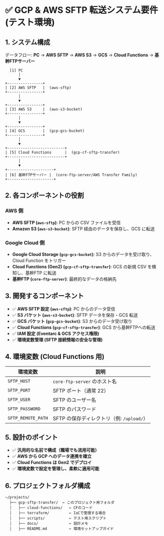 # ✅ GCP & AWS SFTP 転送システム要件 (テスト環境)

## **1. システム構成**
データフロー: **PC** → **AWS SFTP** → **AWS S3** → **GCS** → **Cloud Functions** → **基幹FTPサーバー**

```plaintext
  [1] PC  
      │  
      ▼  
+----------------+  
| [2] AWS SFTP   |  (aws-sftp)  
+----------------+  
      │  
      ▼  
+----------------+  
| [3] AWS S3     |  (aws-s3-bucket)  
+----------------+  
      │  
      ▼  
+----------------+  
| [4] GCS        |  (gcp-gcs-bucket)  
+----------------+  
      │  
      ▼  
+--------------------------+  
| [5] Cloud Functions      |  (gcp-cf-sftp-transfer)  
+--------------------------+  
      │  
      ▼  
+---------------------+  
| [6] 基幹FTPサーバー |  (core-ftp-server/AWS Transfer Family)  
+---------------------+  
```

## **2. 各コンポーネントの役割**
### **AWS 側**
- **AWS SFTP (`aws-sftp`)**: PC からの CSV ファイルを受信
- **Amazon S3 (`aws-s3-bucket`)**: SFTP 経由のデータを保存し、GCS に転送

### **Google Cloud 側**
- **Google Cloud Storage (`gcp-gcs-bucket`)**: S3 からのデータを受け取り、Cloud Function をトリガー
- **Cloud Functions (Gen2) (`gcp-cf-sftp-transfer`)**: GCS の新規 CSV を検知し、基幹FTP に転送
- **基幹FTP (`core-ftp-server`)**: 最終的なデータの格納先

## **3. 開発するコンポーネント**
- ✅ **AWS SFTP 設定 (`aws-sftp`)**: PC からのデータ受信
- ✅ **S3 バケット (`aws-s3-bucket`)**: SFTP データを保存・GCS 転送
- ✅ **GCS バケット (`gcp-gcs-bucket`)**: S3 からのデータ受け取り
- ✅ **Cloud Functions (`gcp-cf-sftp-transfer`)**: GCS から基幹FTPへの転送
- ✅ **IAM 設定 (Eventarc & GCS アクセス権限)**
- ✅ **環境変数管理 (SFTP 接続情報の安全な管理)**

## **4. 環境変数 (Cloud Functions 用)**
| 環境変数 | 説明 |
|-----------|--------------------------------|
| `SFTP_HOST` | `core-ftp-server` のホスト名 |
| `SFTP_PORT` | SFTP ポート（通常 22） |
| `SFTP_USER` | SFTP のユーザー名 |
| `SFTP_PASSWORD` | SFTP のパスワード |
| `SFTP_REMOTE_PATH` | SFTP の保存ディレクトリ（例: `/upload/`） |

## **5. 設計のポイント**
- ✅ **汎用的な名前で構成（職場でも流用可能）**  
- ✅ **AWS から GCP へのデータ連携を確立**  
- ✅ **Cloud Functions は Gen2 でデプロイ**  
- ✅ **環境変数で設定を管理し、柔軟に適用可能**

## **6. プロジェクトフォルダ構成**
```plaintext
~/projects/
  ├── gcp-sftp-transfer/  ← このプロジェクト用フォルダ
  │   ├── cloud-functions/   ← CFのコード
  │   ├── terraform/         ← IaCで管理する場合
  │   ├── scripts/           ← テスト用スクリプト
  │   ├── docs/              ← 設計メモ
  │   ├── README.md          ← 環境セットアップガイド
```

